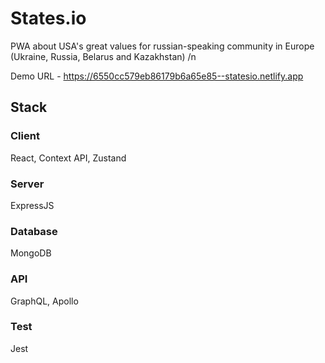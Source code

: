 # States.io
PWA about USA's great values for russian-speaking community in Europe (Ukraine, Russia, Belarus and Kazakhstan) /n

Demo URL - https://6550cc579eb86179b6a65e85--statesio.netlify.app

## Stack
### Client
React, Context API, Zustand
### Server
ExpressJS
### Database
MongoDB
### API
GraphQL, Apollo
### Test
Jest
